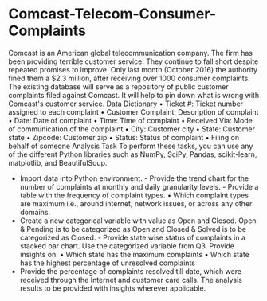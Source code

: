 # Comcast-Telecom-Consumer-Complaints

Comcast is an American global telecommunication company. The firm has been providing terrible customer service. They continue to fall short despite repeated promises to improve. Only last month (October 2016) the authority fined them a $2.3 million, after receiving over 1000 consumer complaints. The existing database will serve as a repository of public customer complaints filed against Comcast. It will help to pin down what is wrong with Comcast's customer service.
Data Dictionary
• Ticket #: Ticket number assigned to each complaint
• Customer Complaint: Description of complaint
• Date: Date of complaint
• Time: Time of complaint
• Received Via: Mode of communication of the complaint
• City: Customer city
• State: Customer state
• Zipcode: Customer zip
• Status: Status of complaint
• Filing on behalf of someone
Analysis Task
To perform these tasks, you can use any of the different Python libraries such as NumPy, SciPy, Pandas, scikit-learn, matplotlib, and BeautifulSoup.
- Import data into Python environment. - Provide the trend chart for the number of complaints at monthly and daily granularity levels. - Provide a table with the frequency of complaint types.
• Which complaint types are maximum i.e., around internet, network issues, or across any other domains.
- Create a new categorical variable with value as Open and Closed. Open & Pending is to be categorized as Open and Closed & Solved is to be categorized as Closed. - Provide state wise status of complaints in a stacked bar chart. Use the categorized variable from Q3. Provide insights on:
• Which state has the maximum complaints
• Which state has the highest percentage of unresolved complaints
- Provide the percentage of complaints resolved till date, which were received through the Internet and customer care calls.
The analysis results to be provided with insights wherever applicable.
